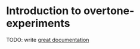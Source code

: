 # Introduction to overtone-experiments

TODO: write [great documentation](http://jacobian.org/writing/what-to-write/)
